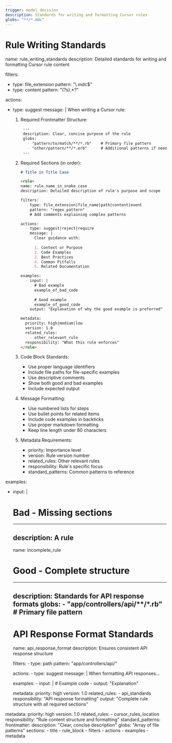 ```yaml
---
trigger: model_decision
description: Standards for writing and formatting Cursor rules
globs: "**/*.mdc"
---
```

# Rule Writing Standards

<rule>
name: rule_writing_standards
description: Detailed standards for writing and formatting Cursor rule content

filters:
  - type: file_extension
    pattern: "\\.mdc$"
  - type: content
    pattern: "(?s)<rule>.*?</rule>"

actions:
  - type: suggest
    message: |
      When writing a Cursor rule:

      1. Required Frontmatter Structure:
         ```markdown
          ---
          description: Clear, concise purpose of the rule
          globs: 
            - "pattern/to/match/**/*.rb"    # Primary file pattern
            - "other/pattern/**/*.erb"      # Additional patterns if needed
          ---

      2. Required Sections (in order):
         ```markdown
         # Title in Title Case

         <rule>
         name: rule_name_in_snake_case
         description: Detailed description of rule's purpose and scope

         filters:
           - type: file_extension|file_name|path|content|event
             pattern: "regex_pattern"
             # Add comments explaining complex patterns
         
         actions:
           - type: suggest|reject|require
             message: |
               Clear guidance with:
               
               1. Context or Purpose
               2. Code Examples
               3. Best Practices
               4. Common Pitfalls
               5. Related Documentation

         examples:
           - input: |
               # Bad example
               example_of_bad_code
               
               # Good example
               example_of_good_code
             output: "Explanation of why the good example is preferred"

         metadata:
           priority: high|medium|low
           version: 1.0
           related_rules:
             - other_relevant_rule
           responsibility: "What this rule enforces"
         </rule>
         ```

      3. Code Block Standards:
         - Use proper language identifiers
         - Include file paths for file-specific examples
         - Use descriptive comments
         - Show both good and bad examples
         - Include expected output

      4. Message Formatting:
         - Use numbered lists for steps
         - Use bullet points for related items
         - Include code examples in backticks
         - Use proper markdown formatting
         - Keep line length under 80 characters

      5. Metadata Requirements:
         - priority: Importance level
         - version: Rule version number
         - related_rules: Other relevant rules
         - responsibility: Rule's specific focus
         - standard_patterns: Common patterns to reference

examples:
  - input: |
      # Bad - Missing sections
      ---
      description: A rule
      ---
      <rule>
      name: incomplete_rule
      </rule>

      # Good - Complete structure
      ---
      description: Standards for API response formats
      globs: 
        - "app/controllers/api/**/*.rb"  # Primary file pattern
      ---
      # API Response Format Standards

      <rule>
      name: api_response_format
      description: Ensures consistent API response structure

      filters:
        - type: path
          pattern: "app/controllers/api/"

      actions:
        - type: suggest
          message: |
            When formatting API responses...

      examples:
        - input: |
            # Example code
        - output: "Explanation"

      metadata:
        priority: high
        version: 1.0
        related_rules:
          - api_standards
        responsibility: "API response formatting"
      </rule>
    output: "Complete rule structure with all required sections"

metadata:
  priority: high
  version: 1.0
  related_rules:
    - cursor_rules_location
  responsibility: "Rule content structure and formatting"
  standard_patterns:
    frontmatter:
      description: "Clear, concise description"
      globs: "Array of file patterns"
    sections:
      - title
      - rule_block
      - filters
      - actions
      - examples
      - metadata
</rule>